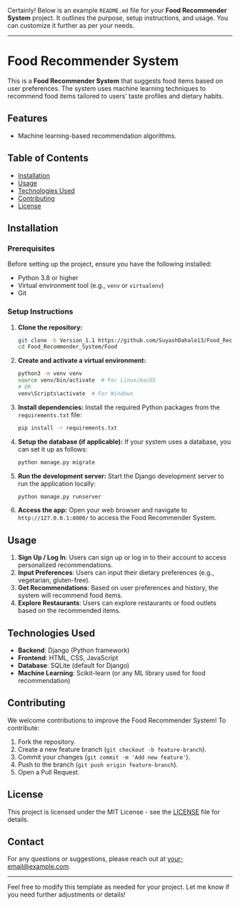 Certainly! Below is an example `README.md` file for your **Food Recommender System** project. It outlines the purpose, setup instructions, and usage. You can customize it further as per your needs.

---

# Food Recommender System

This is a **Food Recommender System** that suggests food items based on user preferences. The system uses machine learning techniques to recommend food items tailored to users' taste profiles and dietary habits.

## Features

- Machine learning-based recommendation algorithms.

## Table of Contents
- [Installation](#installation)
- [Usage](#usage)
- [Technologies Used](#technologies-used)
- [Contributing](#contributing)
- [License](#license)

## Installation

### Prerequisites
Before setting up the project, ensure you have the following installed:
- Python 3.8 or higher
- Virtual environment tool (e.g., `venv` or `virtualenv`)
- Git

### Setup Instructions

1. **Clone the repository:**
   ```bash
   git clone -b Version_1.1 https://github.com/SuyashDahale13/Food_Recommender_System.git
   cd Food_Recommender_System/Food
   ```

2. **Create and activate a virtual environment:**
   ```bash
   python3 -m venv venv
   source venv/bin/activate  # For Linux/macOS
   # OR
   venv\Scripts\activate  # For Windows
   ```

3. **Install dependencies:**
   Install the required Python packages from the `requirements.txt` file:
   ```bash
   pip install -r requirements.txt
   ```

4. **Setup the database (if applicable):**
   If your system uses a database, you can set it up as follows:
   ```bash
   python manage.py migrate
   ```

5. **Run the development server:**
   Start the Django development server to run the application locally:
   ```bash
   python manage.py runserver
   ```

6. **Access the app:**
   Open your web browser and navigate to `http://127.0.0.1:8000/` to access the Food Recommender System.

## Usage
1. **Sign Up / Log In**: Users can sign up or log in to their account to access personalized recommendations.
2. **Input Preferences**: Users can input their dietary preferences (e.g., vegetarian, gluten-free).
3. **Get Recommendations**: Based on user preferences and history, the system will recommend food items.
4. **Explore Restaurants**: Users can explore restaurants or food outlets based on the recommended items.

## Technologies Used
- **Backend**: Django (Python framework)
- **Frontend**: HTML, CSS, JavaScript
- **Database**: SQLite (default for Django)
- **Machine Learning**: Scikit-learn (or any ML library used for food recommendation)

## Contributing
We welcome contributions to improve the Food Recommender System! To contribute:
1. Fork the repository.
2. Create a new feature branch (`git checkout -b feature-branch`).
3. Commit your changes (`git commit -m 'Add new feature'`).
4. Push to the branch (`git push origin feature-branch`).
5. Open a Pull Request.

## License
This project is licensed under the MIT License - see the [LICENSE](LICENSE) file for details.

## Contact
For any questions or suggestions, please reach out at [your-email@example.com](mailto:your-email@example.com).

---

Feel free to modify this template as needed for your project. Let me know if you need further adjustments or details!

